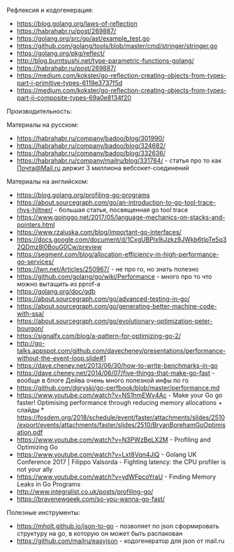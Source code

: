 Рефлексия и кодогенерация:
* https://blog.golang.org/laws-of-reflection
* https://habrahabr.ru/post/269887/
* https://golang.org/src/go/ast/example_test.go
* https://github.com/golang/tools/blob/master/cmd/stringer/stringer.go
* https://golang.org/pkg/reflect/
* http://blog.burntsushi.net/type-parametric-functions-golang/
* https://habrahabr.ru/post/269887/
* https://medium.com/kokster/go-reflection-creating-objects-from-types-part-i-primitive-types-6119e3737f5d
* https://medium.com/kokster/go-reflection-creating-objects-from-types-part-ii-composite-types-69a0e8134f20

Производительность:

Материалы на русском:
* https://habrahabr.ru/company/badoo/blog/301990/
* https://habrahabr.ru/company/badoo/blog/324682/
* https://habrahabr.ru/company/badoo/blog/332636/
* https://habrahabr.ru/company/mailru/blog/331784/ - статья про то как Почта@Mail.ru держит 3 миллиона вебсокет-соединений

Материалы на английском:
* https://blog.golang.org/profiling-go-programs
* https://about.sourcegraph.com/go/an-introduction-to-go-tool-trace-rhys-hiltner/ - большая статья, посвященная go tool trace
* https://www.goinggo.net/2017/05/language-mechanics-on-stacks-and-pointers.html
* https://www.rzaluska.com/blog/important-go-interfaces/
* https://docs.google.com/document/d/1CxgUBPlx9iJzkz9JWkb6tIpTe5q32QDmz8l0BouG0Cw/preview
* https://segment.com/blog/allocation-efficiency-in-high-performance-go-services/
* https://lwn.net/Articles/250967/ - не про го, но знать полезно
* https://github.com/golang/go/wiki/Performance - много про то что можно вытащить из pprof-а
* https://golang.org/doc/gdb
* https://about.sourcegraph.com/go/advanced-testing-in-go/
* https://about.sourcegraph.com/go/generating-better-machine-code-with-ssa/
* https://about.sourcegraph.com/go/evolutionary-optimization-peter-bourgon/
* https://signalfx.com/blog/a-pattern-for-optimizing-go-2/
* http://go-talks.appspot.com/github.com/davecheney/presentations/performance-without-the-event-loop.slide#1
* https://dave.cheney.net/2013/06/30/how-to-write-benchmarks-in-go
* https://dave.cheney.net/2014/06/07/five-things-that-make-go-fast - вообще в блоге Дейва очень много полезной инфы по го
* https://github.com/dgryski/go-perfbook/blob/master/performance.md
* https://www.youtube.com/watch?v=NS1hmEWv4Ac - Make your Go go faster! Optimising performance through reducing memory allocations + слайды * https://fosdem.org/2018/schedule/event/faster/attachments/slides/2510/export/events/attachments/faster/slides/2510/BryanBorehamGoOptimisation.pdf
* https://www.youtube.com/watch?v=N3PWzBeLX2M - Profiling and Optimizing Go
* https://www.youtube.com/watch?v=Lxt8Vqn4JiQ - Golang UK Conference 2017 | Filippo Valsorda - Fighting latency: the CPU profiler is not your ally
* https://www.youtube.com/watch?v=ydWFpcoYraU - Finding Memory Leaks in Go Programs
* http://www.integralist.co.uk/posts/profiling-go/
* https://bravenewgeek.com/so-you-wanna-go-fast/


Полезные инструменты:
* https://mholt.github.io/json-to-go - позволяет по json сформировать структуру на go, в которую он может быть распакован
* https://github.com/mailru/easyjson - кодогенератор для json от mail.ru

